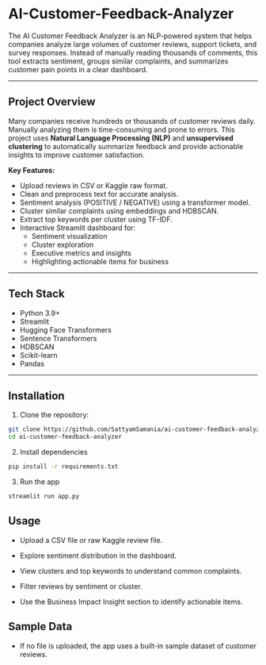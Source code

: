 # AI-Customer-Feedback-Analyzer

The AI Customer Feedback Analyzer is an NLP-powered system that helps companies analyze large volumes of customer reviews, support tickets, and survey responses. Instead of manually reading thousands of comments, this tool extracts sentiment, groups similar complaints, and summarizes customer pain points in a clear dashboard.

---

## **Project Overview**

Many companies receive hundreds or thousands of customer reviews daily. Manually analyzing them is time-consuming and prone to errors. This project uses **Natural Language Processing (NLP)** and **unsupervised clustering** to automatically summarize feedback and provide actionable insights to improve customer satisfaction.

**Key Features:**

- Upload reviews in CSV or Kaggle raw format.
- Clean and preprocess text for accurate analysis.
- Sentiment analysis (POSITIVE / NEGATIVE) using a transformer model.
- Cluster similar complaints using embeddings and HDBSCAN.
- Extract top keywords per cluster using TF-IDF.
- Interactive Streamlit dashboard for:
  - Sentiment visualization
  - Cluster exploration
  - Executive metrics and insights
  - Highlighting actionable items for business

---

## **Tech Stack**

- Python 3.9+
- Streamlit
- Hugging Face Transformers
- Sentence Transformers
- HDBSCAN
- Scikit-learn
- Pandas

---

## **Installation**

1. Clone the repository:

```bash
git clone https://github.com/SattyamSamania/ai-customer-feedback-analyzer.git
cd ai-customer-feedback-analyzer
```

2. Install dependencies

```bash
pip install -r requirements.txt
```

3. Run the app

```bash
streamlit run app.py
```

## **Usage**

- Upload a CSV file or raw Kaggle review file.

- Explore sentiment distribution in the dashboard.

- View clusters and top keywords to understand common complaints.

- Filter reviews by sentiment or cluster.

- Use the Business Impact Insight section to identify actionable items.

## **Sample Data**

- If no file is uploaded, the app uses a built-in sample dataset of customer reviews.
